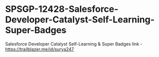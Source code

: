 # SPSGP-12428-Salesforce-Developer-Catalyst-Self-Learning-Super-Badges
Salesforce Developer Catalyst Self-Learning &amp; Super Badges
link - https://trailblazer.me/id/surya247
